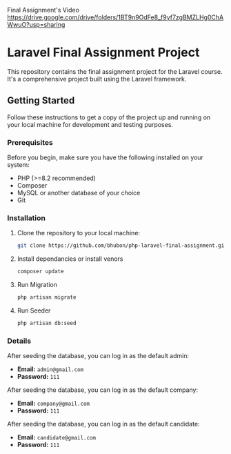 Final Assignment's Video
https://drive.google.com/drive/folders/1BT9n9OdFe8_f9yf7zgBMZLHg0ChAWwuO?usp=sharing


# Laravel Final Assignment Project

This repository contains the final assignment project for the Laravel course. It's a comprehensive project built using the Laravel framework.

## Getting Started

Follow these instructions to get a copy of the project up and running on your local machine for development and testing purposes.

### Prerequisites

Before you begin, make sure you have the following installed on your system:

- PHP (>=8.2 recommended)
- Composer
- MySQL or another database of your choice
- Git

### Installation

1. Clone the repository to your local machine:

   ```bash
   git clone https://github.com/bhubon/php-laravel-final-assignment.git

2. Install dependancies or install venors

   ```bash
   composer update

3. Run Migration

   ```bash
   php artisan migrate

3. Run Seeder

   ```bash
   php artisan db:seed

### Details

After seeding the database, you can log in as the default admin:

- **Email:** `admin@gmail.com`
- **Password:** `111`


After seeding the database, you can log in as the default company:

- **Email:** `company@gmail.com`
- **Password:** `111`

After seeding the database, you can log in as the default candidate:

- **Email:** `candidate@gmail.com`
- **Password:** `111`